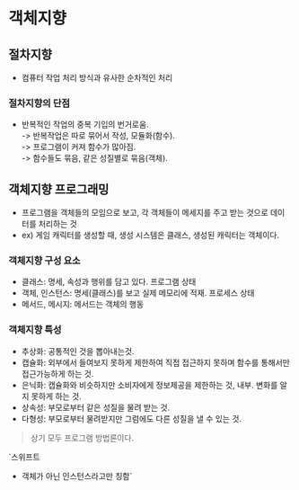 # 객체지향
## 절차지향
- 컴퓨터 작업 처리 방식과 유사한 순차적인 처리

### 절차지향의 단점
- 반복적인 작업의 중복 기입의 번거로움.  
-> 반복작업은 따로 묶어서 작성, 모듈화(함수).  
-> 프로그램이 커져 함수가 많아짐.  
-> 함수들도 묶음, 같은 성질별로 묶음(객체).  

## 객체지향 프로그래밍
- 프로그램을 객체들의 모임으로 보고, 각 객체들이 메세지를 주고 받는 것으로 데이터를 처리하는 것
- ex) 게임 캐릭터를 생성할 때, 생성 시스템은 클래스, 생성된 캐릭터는 객체이다.

### 객체지향 구성 요소
- 클래스: 명세, 속성과 행위를 담고 있다. 프로그램 상태
- 객체, 인스턴스: 명세(클래스)를 보고 실제 메모리에 적재. 프로세스 상태
- 메서드, 메시지: 메서드는 객체의 행동

### 객체지향 특성
- 추상화: 공통적인 것을 뽑아내는것.  
- 캡슐화: 외부에서 들여보지 못하게 제한하여 직접 접근하지 못하며 함수를 통해서만 접근가능하게 하는 것.  
- 은닉화: 캡슐화와 비슷하지만 소비자에게 정보제공을 제한하는 것, 내부. 변화를 알지 못하게 하는 것.  
- 상속성: 부모로부터 같은 성질을 물려 받는 것.  
- 다형성: 부모로부터 물려받지만 그럼에도 다른 성질을 낼 수 있는 것.  

> 상기 모두 프로그램 방법론이다.


`스위프트
- 객체가 아닌 인스턴스라고만 칭함`